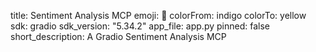 title: Sentiment Analysis MCP
emoji: 🦝
colorFrom: indigo
colorTo: yellow
sdk: gradio
sdk_version: "5.34.2"
app_file: app.py
pinned: false
short_description: A Gradio Sentiment Analysis MCP
